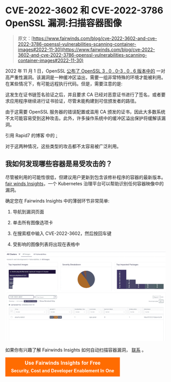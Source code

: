 # CVE-2022-3602 和 CVE-2022-3786 OpenSSL 漏洞:扫描容器图像

> 原文：[https://www.fairwinds.com/blog/cve-2022-3602-and-cve-2022-3786-openssl-vulnerabilities-scanning-container-images#2022-11-30](https://www.fairwinds.com/blog/cve-2022-3602-and-cve-2022-3786-openssl-vulnerabilities-scanning-container-images#2022-11-30)

 2022 年 11 月 1 日，OpenSSL [公布了 OpenSSL 3 . 0 . 0-3 . 0 . 6 版本中的](https://www.openssl.org/news/secadv/20221101.txt) 一对高严重性漏洞。该漏洞是一种缓冲区溢出，需要一组非常特殊的环境才能被利用。在某些情况下，有可能远程执行代码。但是，需要注意的是:

这发生在证书链签名验证之后，并且要求 CA 已经对恶意证书进行了签名，或者要求应用程序继续进行证书验证，尽管未能构建到可信颁发者的路径。

由于这需要 OpenSSL 服务器的错误配置或滥用 CA 颁发的证书，因此大多数系统不太可能容易受到这种攻击。此外，许多操作系统中的缓冲区溢出保护将缓解该漏洞。

引用 Rapid7 的博客 中的 [:](https://www.rapid7.com/blog/post/2022/11/01/cve-2022-3786-and-cve-2022-3602-two-high-severity-buffer-overflows-in-openssl-fixed/)

对于这两种情况，这些类型的攻击都不太容易被广泛利用。

## 我如何发现哪些容器是易受攻击的？

尽管被利用的可能性很低，但建议用户更新到包含该修补程序的容器的最新版本。[fair winds Insights](//www.fairwinds.com/insights)，一个 Kubernetes 治理平台可以帮助识别任何容器映像中的漏洞。

确定您在 Fairwinds Insights 中的薄弱环节非常简单:

1.  导航到漏洞页面

2.  单击所有图像选项卡

3.  在搜索框中输入 CVE-2022-3602，然后按回车键

4.  受影响的图像列表将出现在表格中

![Fairwinds Insights Vulnerabilities page](img/09e4b26a70f2e8eb69e568ed1af58e0c.png)

如果你有兴趣了解 Fairwinds Insights 如何自动扫描容器漏洞， [联系](https://www.fairwinds.com/fairwinds-insights-demo) 。

[![Use Fairwinds Insights for Free Security, Cost and Developer Enablement In One](img/7c86296320eb01b215d8e2755e9c5b9d.png)](https://cta-redirect.hubspot.com/cta/redirect/2184645/34aa4987-a1f9-438a-a145-d7d82d5c479a)
